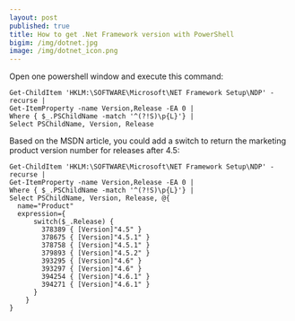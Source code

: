 ```yaml
---
layout: post
published: true
title: How to get .Net Framework version with PowerShell
bigim: /img/dotnet.jpg
image: /img/dotnet_icon.png
---
```

Open one powershell window and execute this command:

```
Get-ChildItem 'HKLM:\SOFTWARE\Microsoft\NET Framework Setup\NDP' -recurse |
Get-ItemProperty -name Version,Release -EA 0 |
Where { $_.PSChildName -match '^(?!S)\p{L}'} |
Select PSChildName, Version, Release
```

Based on the MSDN article, you could add a switch to return the marketing product version number for releases after 4.5:

```
Get-ChildItem 'HKLM:\SOFTWARE\Microsoft\NET Framework Setup\NDP' -recurse |
Get-ItemProperty -name Version,Release -EA 0 |
Where { $_.PSChildName -match '^(?!S)\p{L}'} |
Select PSChildName, Version, Release, @{
  name="Product"
  expression={
      switch($_.Release) {
        378389 { [Version]"4.5" }
        378675 { [Version]"4.5.1" }
        378758 { [Version]"4.5.1" }
        379893 { [Version]"4.5.2" }
        393295 { [Version]"4.6" }
        393297 { [Version]"4.6" }
        394254 { [Version]"4.6.1" }
        394271 { [Version]"4.6.1" }
      }
    }
}

```

